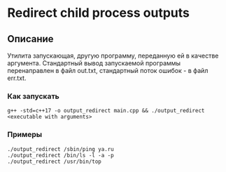 # Redirect child process outputs

## Описание

Утилита запускающая, другую программу, переданную ей в качестве аргумента.
Стандартный вывод запускаемой программы перенаправлен в файл out.txt, стандартный поток ошибок - в файл err.txt.

### Как запускать

```
g++ -std=c++17 -o output_redirect main.cpp && ./output_redirect <executable with arguments>
```

### Примеры

```
./output_redirect /sbin/ping ya.ru
./output_redirect /bin/ls -l -a -р
./output_redirect /usr/bin/top
```